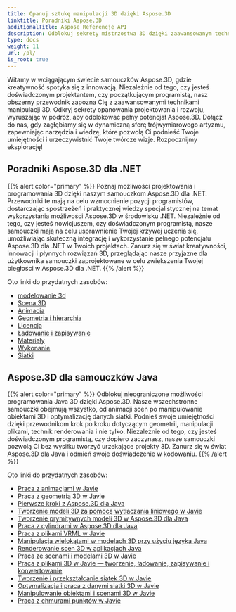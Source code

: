 ```yaml
---
title: Opanuj sztukę manipulacji 3D dzięki Aspose.3D
linktitle: Poradniki Aspose.3D
additionalTitle: Aspose Referencje API
description: Odblokuj sekrety mistrzostwa 3D dzięki zaawansowanym technikom. Podnieś swoje umiejętności w zakresie projektowania i programowania dzięki naszemu obszernemu przewodnikowi, jak uwolnić kreatywność 3D.
type: docs
weight: 11
url: /pl/
is_root: true
---
```


Witamy w wciągającym świecie samouczków Aspose.3D, gdzie kreatywność spotyka się z innowacją. Niezależnie od tego, czy jesteś doświadczonym projektantem, czy początkującym programistą, nasz obszerny przewodnik zapozna Cię z zaawansowanymi technikami manipulacji 3D. Odkryj sekrety opanowania projektowania i rozwoju, wyruszając w podróż, aby odblokować pełny potencjał Aspose.3D. Dołącz do nas, gdy zagłębiamy się w dynamiczną sferę trójwymiarowego artyzmu, zapewniając narzędzia i wiedzę, które pozwolą Ci podnieść Twoje umiejętności i urzeczywistnić Twoje twórcze wizje. Rozpocznijmy eksplorację!

## Poradniki Aspose.3D dla .NET
{{% alert color="primary" %}}
Poznaj możliwości projektowania i programowania 3D dzięki naszym samouczkom Aspose.3D dla .NET. Przewodniki te mają na celu wzmocnienie pozycji programistów, dostarczając spostrzeżeń i praktycznej wiedzy specjalistycznej na temat wykorzystania możliwości Aspose.3D w środowisku .NET. Niezależnie od tego, czy jesteś nowicjuszem, czy doświadczonym programistą, nasze samouczki mają na celu usprawnienie Twojej krzywej uczenia się, umożliwiając skuteczną integrację i wykorzystanie pełnego potencjału Aspose.3D dla .NET w Twoich projektach. Zanurz się w świat kreatywności, innowacji i płynnych rozwiązań 3D, przeglądając nasze przyjazne dla użytkownika samouczki zaprojektowane w celu zwiększenia Twojej biegłości w Aspose.3D dla .NET.
{{% /alert %}}

Oto linki do przydatnych zasobów:
 
- [modelowanie 3d](./net/3d-modeling/)
- [Scena 3D](./net/3d-scene/)
- [Animacja](./net/animation/)
- [Geometria i hierarchia](./net/geometry-and-hierarchy/)
- [Licencja](./net/license/)
- [Ładowanie i zapisywanie](./net/loading-and-saving/)
- [Materiały](./net/materials/)
- [Wykonanie](./net/rendering/)
- [Siatki](./net/meshes/)

## Aspose.3D dla samouczków Java
{{% alert color="primary" %}}
Odblokuj nieograniczone możliwości programowania Java 3D dzięki Aspose.3D. Nasze wszechstronne samouczki obejmują wszystko, od animacji scen po manipulowanie obiektami 3D i optymalizację danych siatki. Podnieś swoje umiejętności dzięki przewodnikom krok po kroku dotyczącym geometrii, manipulacji plikami, technik renderowania i nie tylko. Niezależnie od tego, czy jesteś doświadczonym programistą, czy dopiero zaczynasz, nasze samouczki pozwolą Ci bez wysiłku tworzyć urzekające projekty 3D. Zanurz się w świat Aspose.3D dla Java i odmień swoje doświadczenie w kodowaniu.
{{% /alert %}}

Oto linki do przydatnych zasobów:

- [Praca z animacjami w Javie](./java/animations/)
- [Praca z geometrią 3D w Javie](./java/geometry/)
- [Pierwsze kroki z Aspose.3D dla Java](./java/licensing/)
- [Tworzenie modeli 3D za pomocą wytłaczania liniowego w Javie](./java/linear-extrusion/)
- [Tworzenie prymitywnych modeli 3D w Aspose.3D dla Java](./java/primitive-3d-models/)
- [Praca z cylindrami w Aspose.3D dla Java](./java/cylinders/)
- [Praca z plikami VRML w Javie](./java/vrml-files/)
- [Manipulacja wielokątami w modelach 3D przy użyciu języka Java](./java/polygon/)
- [Renderowanie scen 3D w aplikacjach Java](./java/rendering-3d-scenes/)
- [Praca ze scenami i modelami 3D w Javie](./java/3d-scenes-and-models/)
- [Praca z plikami 3D w Javie — tworzenie, ładowanie, zapisywanie i konwertowanie](./java/load-and-save/)
- [Tworzenie i przekształcanie siatek 3D w Javie](./java/transforming-3d-meshes/)
- [Optymalizacja i praca z danymi siatki 3D w Javie](./java/3d-mesh-data/)
- [Manipulowanie obiektami i scenami 3D w Javie](./java/3d-objects-and-scenes/)
- [Praca z chmurami punktów w Javie](./java/point-clouds/)
